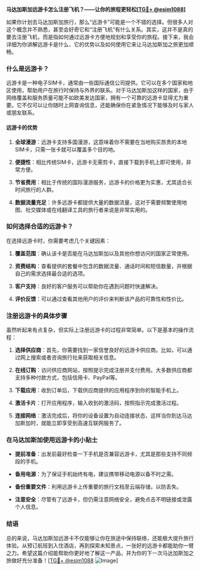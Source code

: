 **马达加斯加远游卡怎么注册飞机？——让你的旅程更轻松[[TG💪+ @esim1088](https://t.me/s/esim1088)]**

如果你计划去马达加斯加旅行，那么“远游卡”可能是一个不错的选择。但很多人对这个概念并不熟悉，甚至会好奇它和“注册飞机”有什么关系。其实，这并不是真的要去注册飞机，而是指如何通过远游卡方便地规划和享受你的旅程。接下来，我会详细为你讲解远游卡是什么、它的优势以及如何使用它来让马达加斯加之旅更加顺畅。

### 什么是远游卡？

远游卡是一种电子SIM卡，通常由一些国际通信公司提供。它可以在多个国家和地区使用，帮助用户在旅行时保持与外界的联系。对于马达加斯加这样的国家，由于网络覆盖和服务质量可能不如欧美发达国家，拥有一个可靠的远游卡显得尤为重要。它不仅可以让你随时上网查询信息，还能确保你在紧急情况下能够及时与家人或朋友联系。

#### 远游卡的优势

1. **全球漫游**：远游卡支持多国漫游，这意味着你不需要在当地购买昂贵的本地SIM卡，只需一张卡就可以覆盖多个目的地。
   
2. **便捷性**：相比传统SIM卡，远游卡无需剪卡，直接下载到手机上即可使用，非常方便。

3. **节省费用**：相比于传统的国际漫游服务，远游卡的价格更为实惠，尤其适合长时间旅行的人群。

4. **数据流量充足**：许多远游卡都提供大量的数据流量，这对于需要频繁使用地图、社交媒体或在线翻译工具的旅行者来说是非常实用的。

### 如何选择合适的远游卡？

在选择远游卡时，你需要考虑几个关键因素：

1. **覆盖范围**：确认该卡是否能在马达加斯加以及其他你想访问的国家正常使用。

2. **资费结构**：查看提供的套餐中包含的数据流量、通话时间和短信数量，并根据自己的需求选择最合适的选项。

3. **客户支持**：良好的客户服务可以帮助你在遇到问题时快速解决。

4. **评价反馈**：可以通过查看其他用户的评价来判断该产品的可靠性和性价比。

### 注册远游卡的具体步骤

虽然听起来有点复杂，但实际上注册远游卡的过程非常简单。以下是基本的操作流程：

1. **选择供应商**：首先，你需要找到一家信誉良好的远游卡供应商。比如，可以通过网上搜索或者咨询旅行社来获取相关信息。

2. **在线订购**：访问供应商网站，按照提示完成注册并支付费用。大多数供应商都支持多种付款方式，包括信用卡、PayPal等。

3. **下载应用**：收到订单后，下载供应商提供的应用程序到你的智能手机上。

4. **激活卡片**：打开应用程序，输入收到的激活码，按照指示完成激活过程。

5. **连接网络**：激活完成后，将你的设备设置为自动连接状态，这样当你到达马达加斯加时，就能立即享受到高速互联网服务了。

### 在马达加斯加使用远游卡的小贴士

- **提前准备**：出发前最好检查一下手机是否兼容远游卡，尤其是那些支持不同频段的手机。

- **备用电源**：为了保证手机始终有电，建议携带移动电源以备不时之需。

- **备份重要文件**：利用远游卡上传重要的旅行文档至云端存储，以防丢失。

- **注意安全**：尽管有了远游卡，但仍需注意网络安全，避免点击不明链接或泄露个人信息。

### 结语

总的来说，马达加斯加远游卡不仅能够让你在旅途中保持联络，还能极大提升旅行体验。从预订航班到入住酒店，再到探索未知景点，一张好的远游卡都能助你一臂之力。希望这篇介绍能帮助你更好地了解这一产品，并为你的下一次马达加斯加之旅做好充分准备！[[TG💪+ @esim1088](https://t.me/s/esim1088) ![Image](https://i.postimg.cc/4NQfJmqS/Snipaste-2025-05-13-00-14-12.png)]